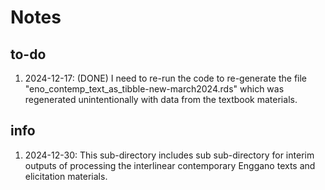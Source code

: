 # Notes

## to-do

1. 2024-12-17: (DONE) I need to re-run the code to re-generate the file "eno_contemp_text_as_tibble-new-march2024.rds" which was regenerated unintentionally with data from the textbook materials.

## info

1. 2024-12-30: This sub-directory includes sub sub-directory for interim outputs of processing the interlinear contemporary Enggano texts and elicitation materials.